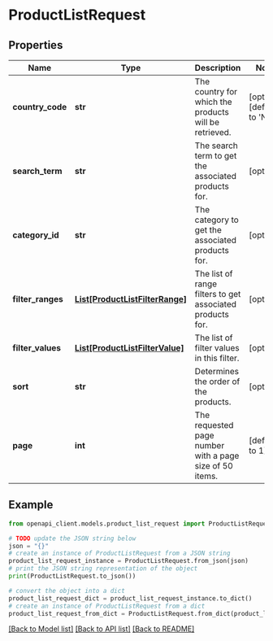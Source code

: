 # ProductListRequest


## Properties

Name | Type | Description | Notes
------------ | ------------- | ------------- | -------------
**country_code** | **str** | The country for which the products will be retrieved. | [optional] [default to 'NL']
**search_term** | **str** | The search term to get the associated products for. | [optional] 
**category_id** | **str** | The category to get the associated products for. | [optional] 
**filter_ranges** | [**List[ProductListFilterRange]**](ProductListFilterRange.md) | The list of range filters to get associated products for. | [optional] 
**filter_values** | [**List[ProductListFilterValue]**](ProductListFilterValue.md) | The list of filter values in this filter. | [optional] 
**sort** | **str** | Determines the order of the products. | [optional] 
**page** | **int** | The requested page number with a page size of 50 items. | [default to 1]

## Example

```python
from openapi_client.models.product_list_request import ProductListRequest

# TODO update the JSON string below
json = "{}"
# create an instance of ProductListRequest from a JSON string
product_list_request_instance = ProductListRequest.from_json(json)
# print the JSON string representation of the object
print(ProductListRequest.to_json())

# convert the object into a dict
product_list_request_dict = product_list_request_instance.to_dict()
# create an instance of ProductListRequest from a dict
product_list_request_from_dict = ProductListRequest.from_dict(product_list_request_dict)
```
[[Back to Model list]](../README.md#documentation-for-models) [[Back to API list]](../README.md#documentation-for-api-endpoints) [[Back to README]](../README.md)


